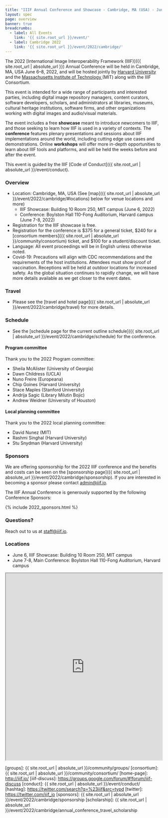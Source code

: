 ```yaml
---
title: "IIIF Annual Conference and Showcase - Cambridge, MA (USA) - June 6-8, 2022"
layout: spec
page: overview
banner: true 
breadcrumbs:
  - label: All Events
    link: '{{ site.root_url }}/event/'
  - label: Cambridge 2022
    link: '{{ site.root_url }}/event/2022/cambridge/'
---
```




The 2022 [International Image Interoperability Framework (IIIF)]({{ site.root_url | absolute_url }}) Annual Conference will be held in Cambridge, MA, USA June 6–8, 2022, and will be hosted jointly by [Harvard University](https://www.harvard.edu/) and the [Massachusetts Institute of Technology ](https://mit.edu/)(MIT) along with the IIIF Consortium.

This event is intended for a wide range of participants and interested parties, including digital image repository managers, content curators, software developers, scholars, and administrators at libraries, museums, cultural heritage institutions, software firms, and other organizations working with digital images and audio/visual materials.

The event includes a free **showcase** meant to introduce newcomers to IIIF, and those seeking to learn how IIIF is used in a variety of contexts. The **conference** features plenary presentations and sessions about IIIF implementations around the world, including cutting edge use cases and demonstrations. Online **workshops** will offer more in-depth opportunities to learn about IIIF tools and platforms, and will be held the weeks before and after the event.

This event is guided by the IIIF [Code of Conduct]({{ site.root_url | absolute_url }}/event/conduct).


### **Overview**



* Location: Cambridge, MA, USA (See [map]({{ site.root_url | absolute_url }}/event/2022/cambridge/#locations) below for venue locations and more)
    * IIIF Showcase: Building 10 Room 250, MIT campus (June 6, 2022)
    * Conference: Boylston Hall 110-Fong Auditorium, Harvard campus (June 7-8, 2022)
* Registration for the IIIF showcase is free.
* Registration for the conference is $375 for a general ticket, $240 for a [consortium members]({{ site.root_url | absolute_url }}/community/consortium) ticket, and $100 for a student/discount ticket.
* Language: All event proceedings will be in English unless otherwise noted.
* Covid-19: Precautions will align with CDC recommendations and the requirements of the host institutions. Attendees must show proof of vaccination. Receptions will be held at outdoor locations for increased safety. As the global situation continues to rapidly change, we will have more details available as we get closer to the event dates.


<!-- ### **Register**



* Please register for both the showcase (free and open to all) and conference using Conftool. Payment must be submitted following your registration via Paypal using a credit card number, or via check. You can register [here](https://www.conftool.org/iiif2022/index.php?page=index). -->

<!-- ### Travel Scholarship

In order to foster a conference environment that better reflects the diversity of the IIIF community, the IIIF Consortium is pleased to announce a travel scholarship to attend the Annual Conference. Please see the [2022 IIIF Conference Travel Scholarship][scholarship] page for more information. The application deadline is Friday, April 1, 2022. -->



### **Travel**



* Please see the [travel and hotel page]({{ site.root_url | absolute_url }}/event/2022/cambridge/travel) for more details.


### **Schedule**



* See the [schedule page for the current outline schedule]({{ site.root_url | absolute_url }}/event/2022/cambridge/schedule) for the conference.


#### **Program committee**

Thank you to the 2022 Program committee:



* Sheila McAlister (University of Georgia)
* Dawn Childress (UCLA)
* Nuno Freire (Europeana)
* Chip Goines (Harvard University)
* Stace Maples (Stanford University)
* Andrija Sagic (Library Milutin Bojic)
* Andrew Weidner (University of Houston)


#### **Local planning committee**

Thank you to the 2022 local planning committee:



* David Nunez (MIT)
* Rashmi Singhal (Harvard University)
* Stu Snydman (Harvard University)


### **Sponsors**

We are offering sponsorship for the 2022 IIIF conference and the benefits and costs can be seen on the [sponsorship page]({{ site.root_url | absolute_url }}/event/2022/cambridge/sponsorship). If you are interested in becoming a sponsor please contact [admin@iiif.io](mailto:admin@iiif.io).

The IIIF Annual Conference is generously supported by the following Conference Sponsors:

{% include 2022_sponsors.html %}

### **Questions?**

Reach out to us at staff@iiif.io.


<!-- ### Outline program

The final program will continue to develop over the next few months but please see the outline below which gives an overview of the Boston IIIF Showcase and Conference. Note the Showcase will require a separate registration to the Conference.

<table class="api-table">
    <thead>
        <tr>
            <th>&nbsp;</th>
            <th><b>Showcase</b></th>
            <th colspan="3"><b>Conference</b></th>
        </tr>
        <tr>
            <th>Time</th>
            <th>Monday 1st June 2020</th>
            <th>Tuesday 2nd June 2020</th>
            <th>Wednesday 3rd June 2020</th>
            <th>Thursday 4th June 2020</th>
        </tr>
    </thead>
    <tbody>
        <tr>
            <td>Morning</td>
            <td>&nbsp;</td>
            <td>Workshops</td>
            <td>Plenary lightning talks and parallel sessions</td>
            <td>Parallel sessions</td>
        </tr>
        <tr>
            <td>Afternoon</td>
            <td>Showcase</td>
            <td>Conference plenary including community updates and lightning talks</td>
            <td>Parallel sessions</td>
            <td>Closing lightning talks and panel sessions</td>
        </tr>
        <tr>
            <td>Evening</td>
            <td>&nbsp;</td>
            <td>Conference reception</td>
            <td>IIIF Consortium members' reception</td>
            <td>&nbsp;</td>
        </tr>
    </tbody>
</table>    --> 

### Locations

* June 6, IIIF Showcase: Building 10 Room 250, MIT campus
* June 7-8, Main Conference: Boylston Hall 110-Fong Auditorium, Harvard campus 

<iframe src="https://www.google.com/maps/d/u/0/embed?mid=12xQYwT3lW4hjdJaRWlBayMjb3e0_OQZo&ctrl=true" style="width: 100%; height: 600px"></iframe>


[iiif]: https://iiif.io/
[harvard]: https://www.harvard.edu/
[mit]: https://mit.edu/
[groups]: {{ site.root_url | absolute_url }}/community/groups/
[consortium]: {{ site.root_url | absolute_url }}/community/consortium/
[home-page]: http://iiif.io/
[iiif-discuss]: https://groups.google.com/forum/#!forum/iiif-discuss
[conduct]: {{ site.root_url | absolute_url }}/event/conduct/
[hashtag]: https://twitter.com/search?q=%23iiif&src=typd
[twitter]: https://twitter.com/iiif_io
[sponsors]:  {{ site.root_url | absolute_url }}/event/2022/cambridge/sponsorship
[scholarship]:  {{ site.root_url | absolute_url }}/event/2022/cambridge/annual_conference_travel_scholarship